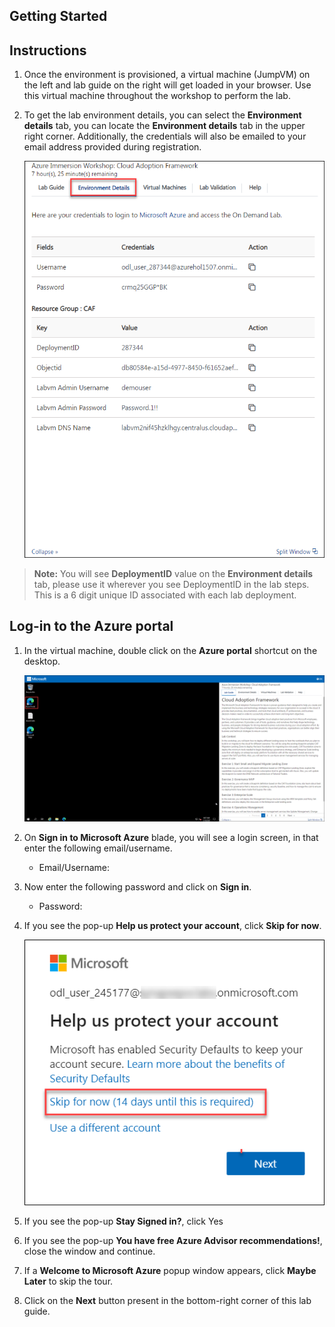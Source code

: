 ## **Getting Started**

## Instructions

1. Once the environment is provisioned, a virtual machine (JumpVM) on the left and lab guide on the right will get loaded in your browser. Use this virtual machine throughout the workshop to perform the lab.

2. To get the lab environment details, you can select the **Environment details** tab, you can locate the **Environment details** tab in the upper right corner. Additionally, the credentials will also be emailed to your email address provided during registration.

   ![](images/labenvironmenttab-v2.png)
   
  >**Note:** You will see **DeploymentID** value on the **Environment details** tab, please use it wherever you see DeploymentID in the lab steps. This is a 6 digit unique ID associated with each lab deployment. 
  
## Log-in to the Azure portal

1. In the virtual machine, double click on the **Azure portal** shortcut on the desktop.
   
   ![](images/gettingstarted-v2.png)

2. On **Sign in to Microsoft Azure** blade, you will see a login screen, in that enter the following email/username. 
   * Email/Username: <inject key="AzureAdUserEmail"></inject>

3. Now enter the following password and click on **Sign in**.
   * Password: <inject key="AzureAdUserPassword"></inject>
   
4. If you see the pop-up **Help us protect your account**, click **Skip for now**.
   
   ![](images/protect.png)
   
5. If you see the pop-up **Stay Signed in?**, click Yes

6. If you see the pop-up **You have free Azure Advisor recommendations!**, close the window and continue.

7. If a **Welcome to Microsoft Azure** popup window appears, click **Maybe Later** to skip the tour.

8. Click on the **Next** button present in the bottom-right corner of this lab guide.


